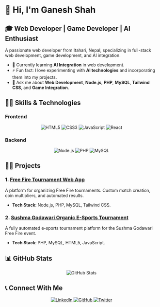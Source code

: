 # 👋 Hi, I'm Ganesh Shah

## 🎓 Web Developer | Game Developer | AI Enthusiast
A passionate web developer from Itahari, Nepal, specializing in full-stack web development, game development, and AI integration.

- 🌱 Currently learning **AI Integration** in web development.
- ⚡ Fun fact: I love experimenting with **AI technologies** and incorporating them into my projects.
- 💬 Ask me about **Web Development**, **Node.js**, **PHP**, **MySQL**, **Tailwind CSS**, and **Game Integration**.

## 🧑‍💻 Skills & Technologies

### Frontend
<p align="center">
  <img src="https://img.shields.io/badge/HTML5-%23E34F26.svg?&style=flat&logo=html5&logoColor=white" alt="HTML5"/>
  <img src="https://img.shields.io/badge/CSS3-%231572B6.svg?&style=flat&logo=css3&logoColor=white" alt="CSS3"/>
  <img src="https://img.shields.io/badge/JavaScript-%23F7DF1E.svg?&style=flat&logo=javascript&logoColor=black" alt="JavaScript"/>
  <img src="https://img.shields.io/badge/React-%2300d8ff.svg?&style=flat&logo=react&logoColor=white" alt="React"/>
</p>

### Backend
<p align="center">
  <img src="https://img.shields.io/badge/Node.js-%23339933.svg?&style=flat&logo=node.js&logoColor=white" alt="Node.js"/>
  <img src="https://img.shields.io/badge/PHP-%23777BB4.svg?&style=flat&logo=php&logoColor=white" alt="PHP"/>
  <img src="https://img.shields.io/badge/MySQL-%234479A1.svg?&style=flat&logo=mysql&logoColor=white" alt="MySQL"/>
</p>

## 🧑‍💻 Projects

### 1. [Free Fire Tournament Web App](https://github.com/ganeshshah2064/free-fire-tournament)
A platform for organizing Free Fire tournaments. Custom match creation, coin multipliers, and automated results.
- **Tech Stack**: Node.js, PHP, MySQL, Tailwind CSS.

### 2. [Sushma Godawari Organic E-Sports Tournament](https://github.com/ganeshshah2064/sgc-tournament)
A fully automated e-sports tournament platform for the Sushma Godawari Free Fire event.
- **Tech Stack**: PHP, MySQL, HTML5, JavaScript.

## 📊 GitHub Stats

<p align="center">
  <img src="https://github-readme-stats.vercel.app/api?username=ganeshshah2064&show_icons=true&count_private=true&hide=prs&theme=radical" alt="GitHub Stats"/>
</p>

## 📞 Connect With Me

<p align="center">
  <a href="https://www.linkedin.com/in/ganesh-shah-xyz" target="_blank">
    <img src="https://img.shields.io/badge/LinkedIn-%230A66C2.svg?&style=for-the-badge&logo=linkedin&logoColor=white" alt="LinkedIn"/>
  </a>
  <a href="https://github.com/ganeshshah2064" target="_blank">
    <img src="https://img.shields.io/badge/GitHub-%23121011.svg?&style=for-the-badge&logo=github&logoColor=white" alt="GitHub"/>
  </a>
  <a href="https://twitter.com/your-twitter" target="_blank">
    <img src="https://img.shields.io/badge/Twitter-%231DA1F2.svg?&style=for-the-badge&logo=twitter&logoColor=white" alt="Twitter"/>
  </a>
</p>


